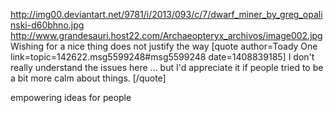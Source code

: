 http://img00.deviantart.net/9781/i/2013/093/c/7/dwarf_miner_by_greg_opalinski-d60bhno.jpg
http://www.grandesauri.host22.com/Archaeopteryx_archivos/image002.jpg
Wishing for a nice thing does not justify the way
[quote author=Toady One link=topic=142622.msg5599248#msg5599248 date=1408839185]
I don't really understand the issues here ... but I'd appreciate it if people tried to be a bit more calm about things.
[/quote]

empowering ideas for people